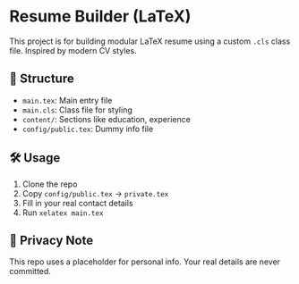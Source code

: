 # Resume Builder (LaTeX)

This project is for building modular LaTeX resume using a custom `.cls` class file. Inspired by modern CV styles.

## 📁 Structure

- `main.tex`: Main entry file
- `main.cls`: Class file for styling
- `content/`: Sections like education, experience
- `config/public.tex`: Dummy info file

## 🛠 Usage

1. Clone the repo
2. Copy `config/public.tex` → `private.tex`
3. Fill in your real contact details
4. Run `xelatex main.tex`

## 🔐 Privacy Note

This repo uses a placeholder for personal info. Your real details are never committed.
